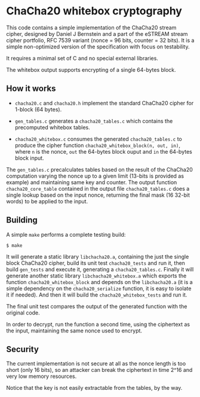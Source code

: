 # ChaCha20 whitebox cryptography

This code contains a simple implementation of the ChaCha20 stream cipher, designed by Daniel J Bernstein and a part of the eSTREAM stream cipher portfolio, RFC 7539 variant (nonce = 96 bits, counter = 32 bits). It is a simple non-optimized version of the specification with focus on testability.

It requires a minimal set of C and no special external libraries.

The whitebox output supports encrypting of a single 64-bytes block.

## How it works

* `chacha20.c` and `chacha20.h` implement the standard ChaCha20 cipher for 1-block (64 bytes).

* `gen_tables.c` generates a `chacha20_tables.c` which contains the precomputed whitebox tables.

* `chacha20_whitebox.c` consumes the generated `chacha20_tables.c` to produce the cipher function `chacha20_whitebox_block(n, out, in)`, where `n` is the nonce, `out` the 64-bytes block ouput and `in` the 64-bytes block input.

The `gen_tables.c` precalculates tables based on the result of the ChaCha20 computation varying the nonce up to a given limit (13-bits is provided as example) and maintaining same key and counter. The output function `chacha20_core_table` contained in the output file `chacha20_tables.c` does a single lookup based on the input nonce, returning the final mask (16 32-bit words) to be applied to the input.

## Building

A simple `make` performs a complete testing build:

```
$ make
```

It will generate a static library `libchacha20.a`, containing the just the single block ChaCha20 cipher, build its unit test `chacha20_tests` and run it, then build `gen_tests` and execute it, generating a `chacha20_tables.c`. Finally it will generate another static library `libchacha20_whitebox.a` which exports the function `chacha20_whitebox_block` and depends on the `libchacha20.a` (it is a simple dependency on the `chacha20_serialize` function, it is easy to isolate it if needed). And then it will build the `chacha20_whitebox_tests` and run it.

The final unit test compares the output of the generated function with the original code.

In order to decrypt, run the function a second time, using the ciphertext as the input, maintaining the same nonce used to encrypt.

## Security

The current implementation is not secure at all as the nonce length is too short (only 16 bits), so an attacker can break the ciphertext in time 2^16 and very low memory resources.

Notice that the key is not easily extractable from the tables, by the way.
